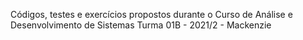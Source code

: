 Códigos, testes e exercícios propostos durante o Curso de Análise e Desenvolvimento de Sistemas Turma 01B - 2021/2 - Mackenzie

